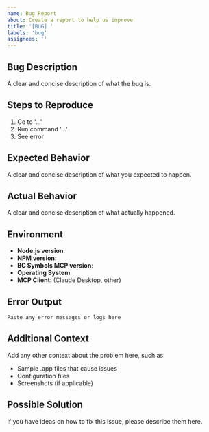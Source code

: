 ```yaml
---
name: Bug Report
about: Create a report to help us improve
title: '[BUG] '
labels: 'bug'
assignees: ''
---
```


## Bug Description
A clear and concise description of what the bug is.

## Steps to Reproduce
1. Go to '...'
2. Run command '...'
3. See error

## Expected Behavior
A clear and concise description of what you expected to happen.

## Actual Behavior
A clear and concise description of what actually happened.

## Environment
- **Node.js version**: 
- **NPM version**: 
- **BC Symbols MCP version**: 
- **Operating System**: 
- **MCP Client**: (Claude Desktop, other)

## Error Output
```
Paste any error messages or logs here
```

## Additional Context
Add any other context about the problem here, such as:
- Sample .app files that cause issues
- Configuration files
- Screenshots (if applicable)

## Possible Solution
If you have ideas on how to fix this issue, please describe them here.
